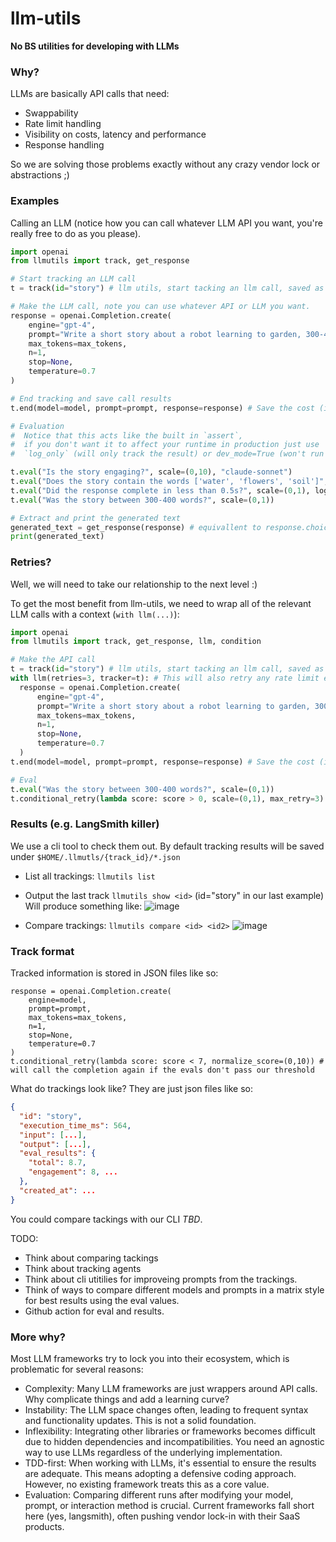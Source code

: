 # llm-utils
**No BS utilities for developing with LLMs**

### Why?
LLMs are basically API calls that need:
- Swappability
- Rate limit handling
- Visibility on costs, latency and performance
- Response handling

So we are solving those problems exactly without any crazy vendor lock or abstractions ;)


### Examples

Calling an LLM (notice how you can call whatever LLM API you want, you're really free to do as you please).
```py
import openai
from llmutils import track, get_response

# Start tracking an LLM call
t = track(id="story") # llm utils, start tacking an llm call, saved as json files.

# Make the LLM call, note you can use whatever API or LLM you want.
response = openai.Completion.create(
    engine="gpt-4",
    prompt="Write a short story about a robot learning to garden, 300-400 words, be creative.",
    max_tokens=max_tokens,
    n=1,
    stop=None,
    temperature=0.7
)

# End tracking and save call results
t.end(model=model, prompt=prompt, response=response) # Save the cost (inputs/outputs), latency (execution time)

# Evaluation
#  Notice that this acts like the built in `assert`,
#  if you don't want it to affect your runtime in production just use
#  `log_only` (will only track the result) or dev_mode=True (won't run - useful for production).

t.eval("Is the story engaging?", scale=(0,10), "claude-sonnet")
t.eval("Does the story contain the words ['water', 'flowers', 'soil']", scale=(0,10)) # This will use function calling to check "flowers" in story_text_response.
t.eval("Did the response complete in less than 0.5s?", scale=(0,1), log_only=True) # This will not trigger a conditional_retry, just log/track the eval 
t.eval("Was the story between 300-400 words?", scale=(0,1))

# Extract and print the generated text
generated_text = get_response(response) # equivallent to response.choices[0].text.strip()
print(generated_text)
```

### Retries?
Well, we will need to take our relationship to the next level :)

To get the most benefit from llm-utils, we need to wrap all of the relevant LLM calls with a context (`with llm(...)`):
```py
import openai
from llmutils import track, get_response, llm, condition

# Make the API call
t = track(id="story") # llm utils, start tacking an llm call, saved as json files.
with llm(retries=3, tracker=t): # This will also retry any rate limit errors 
  response = openai.Completion.create(
      engine="gpt-4",
      prompt="Write a short story about a robot learning to garden, 300-400 words, be creative.",
      max_tokens=max_tokens,
      n=1,
      stop=None,
      temperature=0.7
  )
t.end(model=model, prompt=prompt, response=response) # Save the cost (inputs/outputs), latency (execution time)

# Eval
t.eval("Was the story between 300-400 words?", scale=(0,1))
t.conditional_retry(lambda score: score > 0, scale=(0,1), max_retry=3) # If our condition isn't met, retry the llm again
```

### Results (e.g. LangSmith killer)
We use a cli tool to check them out. By default tracking results will be saved under `$HOME/.llmutls/{track_id}/*.json`

- List all trackings: `llmutils list`
- Output the last track `llmutils show <id>` (id="story" in our last example)
Will produce something like:
![image](https://github.com/agamm/llm-utils/assets/1269911/9a81a173-6df3-4084-af78-86e18ef97d1b)


- Compare trackings: `llmutils compare <id> <id2>`
![image](https://github.com/agamm/llm-utils/assets/1269911/f0c4485e-3e57-4c17-b2c9-732e27d4229a)


### Track format
Tracked information is stored in JSON files like so:
```
response = openai.Completion.create(
    engine=model,
    prompt=prompt,
    max_tokens=max_tokens,
    n=1,
    stop=None,
    temperature=0.7
)
t.conditional_retry(lambda score: score < 7, normalize_score=(0,10)) # will call the completion again if the evals don't pass our threshold

```

What do trackings look like?
They are just json files like so:
```json
{
  "id": "story",
  "execution_time_ms": 564,
  "input": [...],
  "output": [...],
  "eval_results": {
    "total": 8.7,
    "engagement": 8, ...
  },
  "created_at": ...
}
```
You could compare tackings with our CLI *TBD*.

TODO:
- Think about comparing tackings
- Think about tracking agents
- Think about cli utitilies for improveing prompts from the trackings.
- Think of ways to compare different models and prompts in a matrix style for best results using the eval values.
- Github action for eval and results.

### More why?
Most LLM frameworks try to lock you into their ecosystem, which is problematic for several reasons:

- Complexity: Many LLM frameworks are just wrappers around API calls. Why complicate things and add a learning curve?
- Instability: The LLM space changes often, leading to frequent syntax and functionality updates. This is not a solid foundation.
- Inflexibility: Integrating other libraries or frameworks becomes difficult due to hidden dependencies and incompatibilities. You need an agnostic way to use LLMs regardless of the underlying implementation.
- TDD-first: When working with LLMs, it's essential to ensure the results are adequate. This means adopting a defensive coding approach. However, no existing framework treats this as a core value.
- Evaluation: Comparing different runs after modifying your model, prompt, or interaction method is crucial. Current frameworks fall short here (yes, langsmith), often pushing vendor lock-in with their SaaS products.

